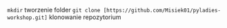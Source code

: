 `mkdir` tworzenie folder
`git clone [https://github.com/Misiek01/pyladies-workshop.git]` klonowanie repozytorium



